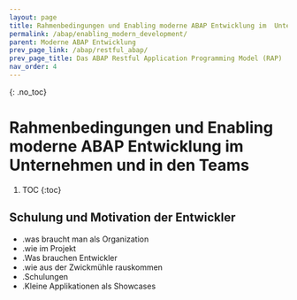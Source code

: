 ```yaml
---
layout: page
title: Rahmenbedingungen und Enabling moderne ABAP Entwicklung im  Unternehmen und in den Teams
permalink: /abap/enabling_modern_development/
parent: Moderne ABAP Entwicklung
prev_page_link: /abap/restful_abap/
prev_page_title: Das ABAP Restful Application Programming Model (RAP)
nav_order: 4
---
```



{: .no_toc}
# Rahmenbedingungen und Enabling moderne ABAP Entwicklung im  Unternehmen und in den Teams
1. TOC
{:toc}


## Schulung und Motivation der Entwickler

- .was braucht man als Organization
- .wie im Projekt 
- .Was brauchen Entwickler
- .wie aus der Zwickmühle rauskommen
- .Schulungen
- .Kleine Applikationen als Showcases
